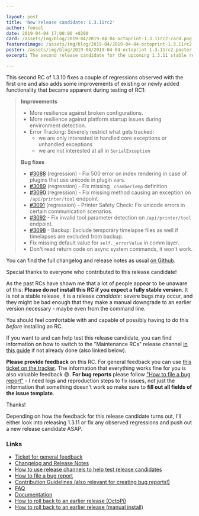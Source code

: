 ```yaml
---

layout: post
title: 'New release candidate: 1.3.11rc2'
author: foosel
date: 2019-04-04 17:00:00 +0200
card: /assets/img/blog/2019-04/2019-04-04-octoprint-1.3.11rc2-card.png
featuredimage: /assets/img/blog/2019-04/2019-04-04-octoprint-1.3.11rc2-card.png
poster: /assets/img/blog/2019-04/2019-04-04-octoprint-1.3.11rc2-poster.png
excerpt: The second release candidate for the upcoming 1.3.11 stable release.

---
```


This second RC of 1.3.10 fixes a couple of regressions observed with the first one and also adds some improvements
of existing or newly added functionality that became apparent during testing of RC1:

> **Improvements**
> 
>   * More resilience against broken configurations.
>   * More resilience against platform startup issues during environment detection.
>   * Error Tracking: Severely restrict what gets tracked:
>     * we are only interested in handled core exceptions or unhandled exceptions
>     * we are not interested at all in `SerialException`
> 
> **Bug fixes**
> 
>   * [#3088](https://github.com/foosel/OctoPrint/issues/3088) (regression) - Fix 500 error on index rendering in case of plugins that use unicode in plugin vars.
>   * [#3089](https://github.com/foosel/OctoPrint/issues/3089) (regression) - Fix missing `_chamberTemp` definition
>   * [#3090](https://github.com/foosel/OctoPrint/issues/3090) (regression) - Fix missing method causing an exception on `/api/printer/tool` endpoint
>   * [#3091](https://github.com/foosel/OctoPrint/issues/3091) (regression) - Printer Safety Check: Fix unicode errors in certain communication scenarios.
>   * [#3092](https://github.com/foosel/OctoPrint/issues/3092) - Fix invalid tool parameter detection on `/api/printer/tool` endpoint.
>   * [#3098](https://github.com/foosel/OctoPrint/issues/3098) - Backup: Exclude temporary timelapse files as well if timelapses are excluded from backup.
>   * Fix missing default value for `self._errorValue` in comm layer.
>   * Don't read return code on async system commands, it won't work.
 
You can find the full changelog and release notes as usual [on Github](https://github.com/foosel/OctoPrint/releases/tag/1.3.11rc2).

Special thanks to everyone who contributed to this release candidate!

As the past RCs have shown me that a lot of people appear to be unaware of this: **Please do *not* install this RC if you 
expect a fully stable version**. It is not a stable release, it is a release *candidate*: severe bugs may occur, and 
they might be bad enough that they make a manual downgrade to an earlier version necessary - maybe even from the command line. 

You should feel comfortable with and capable of possibly having to do this *before* installing an RC.

If you want to and can help test this release candidate, you can find information on how to switch to the 
"Maintenance RCs" release channel [in this guide](https://community.octoprint.org/t/how-to-use-the-release-channels-to-help-test-release-candidates/402)
if not already done (also linked below).

**Please provide feedback** on this RC. For general feedback you can use 
[this ticket on the tracker](https://github.com/foosel/OctoPrint/issues/3103).
The information that everything works fine for you is also valuable feedback 😄. **For bug reports** please follow
["How to file a bug report"](https://github.com/foosel/OctoPrint/blob/master/CONTRIBUTING.md#how-to-file-a-bug-report) - 
I need logs and reproduction steps to fix issues, not just the information that something doesn't work so make sure to
**fill out all fields of the issue template**.

Thanks!

Depending on how the feedback for this release candidate turns out, I'll either look into releasing 1.3.11 or fix any 
observed regressions and push out a new release candidate ASAP.

### Links

  * [Ticket for general feedback](https://github.com/foosel/OctoPrint/issues/3103)
  * [Changelog and Release Notes](https://github.com/foosel/OctoPrint/releases/tag/1.3.11rc2)
  * [How to use release channels to help test release candidates](https://community.octoprint.org/t/how-to-use-the-release-channels-to-help-test-release-candidates/402)
  * [How to file a bug report](https://github.com/foosel/OctoPrint/blob/master/CONTRIBUTING.md#how-to-file-a-bug-report)
  * [Contribution Guidelines (also relevant for creating bug reports!)](https://github.com/foosel/OctoPrint/blob/master/CONTRIBUTING.md)
  * [FAQ](https://faq.octoprint.org)
  * [Documentation](http://docs.octoprint.org/)
  * [How to roll back to an earlier release (OctoPi)](https://community.octoprint.org/t/how-can-i-revert-to-an-older-version-of-the-octoprint-installation-on-my-octopi-image/205)
  * [How to roll back to an earlier release (manual install)](https://community.octoprint.org/t/how-can-i-roll-back-to-an-earlier-version-after-an-update/234)
